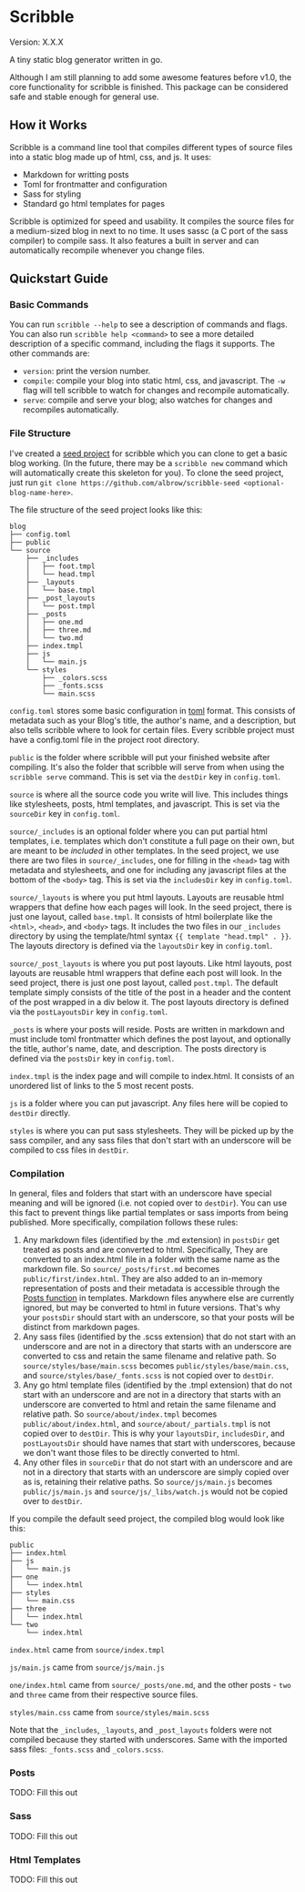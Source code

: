 Scribble
========

Version: X.X.X

A tiny static blog generator written in go.

Although I am still planning to add some awesome features before v1.0, the core functionality
for scribble is finished. This package can be considered safe and stable enough for general use.


How it Works
------------

Scribble is a command line tool that compiles different types of source files into a
static blog made up of html, css, and js. It uses:

- Markdown for writting posts
- Toml for frontmatter and configuration
- Sass for styling
- Standard go html templates for pages

Scribble is optimized for speed and usability. It compiles the source files for a medium-sized blog
in next to no time. It uses sassc (a C port of the sass compiler) to compile sass. It also features
a built in server and can automatically recompile whenever you change files.


Quickstart Guide
----------------

### Basic Commands

You can run `scribble --help` to see a description of commands and flags. You can also run
`scribble help <command>` to see a more detailed description of a specific command, including
the flags it supports. The other commands are:

- `version`: print the version number.
- `compile`: compile your blog into static html, css, and javascript. The `-w` flag will tell
	scribble to watch for changes and recompile automatically.
- `serve`: compile and serve your blog; also watches for changes and recompiles automatically.


### File Structure

I've created a [seed project](https://github.com/albrow/scribble-seed) for scribble which you can
clone to get a basic blog working. (In the future, there may be a `scribble new` command which will
automatically create this skeleton for you). To clone the seed project, just run
`git clone https://github.com/albrow/scribble-seed <optional-blog-name-here>`.

The file structure of the seed project looks like this:

```
blog
├── config.toml
├── public
└── source
    ├── _includes
    │   ├── foot.tmpl
    │   └── head.tmpl
    ├── _layouts
    │   └── base.tmpl
    ├── _post_layouts
    │   └── post.tmpl
    ├── _posts
    │   ├── one.md
    │   ├── three.md
    │   └── two.md
    ├── index.tmpl
    ├── js
    │   └── main.js
    └── styles
        ├── _colors.scss
        ├── _fonts.scss
        └── main.scss
```

`config.toml` stores some basic configuration in [toml](https://github.com/toml-lang/toml) format.
This consists of metadata such as your Blog's title, the author's name, and a description, but also
tells scribble where to look for certain files. Every scribble project must have a config.toml file
in the project root directory.

`public` is the folder where scribble will put your finished website after compiling. It's also the
folder that scribble will serve from when using the `scribble serve` command. This is set via the
`destDir` key in `config.toml`.

`source` is where all the source code you write will live. This includes things like stylesheets,
posts, html templates, and javascript. This is set via the `sourceDir` key in `config.toml`.

`source/_includes` is an optional folder where you can put partial html templates, i.e. templates
which don't constitute a full page on their own, but are meant to be *included* in other templates.
In the seed project, we use there are two files in `source/_includes`, one for filling in the `<head>`
tag with metadata and stylesheets, and one for including any javascript files at the bottom of the
`<body>` tag. This is set via the `includesDir` key in `config.toml`.

`source/_layouts` is where you put html layouts. Layouts are reusable html wrappers that define how
each pages will look. In the seed project, there is just one layout, called `base.tmpl`. It consists
of html boilerplate like the `<html>`, `<head>`, and `<body>` tags. It includes the two files in our
`_includes` directory by using the template/html syntax `{{ template "head.tmpl" . }}`. The layouts
directory is defined via the `layoutsDir` key in `config.toml`.

`source/_post_layouts` is where you put post layouts. Like html layouts, post layouts are reusable
html wrappers that define each post will look. In the seed project, there is just one post layout,
called `post.tmpl`. The default template simply consists of the title of the post in a header and
the content of the post wrapped in a div below it. The post layouts directory is defined via the
`postLayoutsDir` key in `config.toml`.

`_posts` is where your posts will reside. Posts are written in markdown and must include toml
frontmatter which defines the post layout, and optionally the title, author's name, date, and
description. The posts directory is defined via the `postsDir` key in `config.toml`.

`index.tmpl` is the index page and will compile to index.html. It consists of an unordered list
of links to the 5 most recent posts.

`js` is a folder where you can put javascript. Any files here will be copied to `destDir` directly.

`styles` is where you can put sass stylesheets. They will be picked up by the sass compiler, and
any sass files that don't start with an underscore will be compiled to css files in `destDir`.


### Compilation

In general, files and folders that start with an underscore have special meaning and will be ignored
(i.e. not copied over to `destDir`). You can use this fact to prevent things like partial templates or
sass imports from being published. More specifically, compilation follows these rules:

1. Any markdown files (identified by the .md extension) in `postsDir` get treated as posts and are
	converted to html. Specifically, They are converted to an index.html file in a folder with the
	same name as the markdown file. So `source/_posts/first.md` becomes `public/first/index.html`.
	They are also added to an in-memory representation of posts and their metadata is accessible through
	the [Posts function](https://github.com/albrow/scribble/blob/dc25cd04f111659d19cd8b9456488a949a79aedd/compilers/posts_compiler.go#L193)
	in templates. Markdown files anywhere else are currently ignored, but may be converted to html in future
	versions. That's why your `postsDir` should start with an underscore, so that your posts will be distinct
	from markdown pages.
2. Any sass files (identified by the .scss extension) that do not start with an underscore and are 
	not in a directory that starts with an underscore are converted to css and retain the same filename
	and relative path. So `source/styles/base/main.scss` becomes `public/styles/base/main.css`, and
	`source/styles/base/_fonts.scss` is not copied over to `destDir`.
3. Any go html template files (identified by the .tmpl extension) that do not start with an underscore
	and are not in a directory that starts with an underscore are converted to html and retain the same
	filename and relative path. So `source/about/index.tmpl` becomes `public/about/index.html`, and
	`source/about/_partials.tmpl` is not copied over to `destDir`. This is why your `layoutsDir`,
	`includesDir`, and `postLayoutsDir` should have names that start with underscores, because we don't
	want those files to be directly converted to html.
4. Any other files in `sourceDir` that do not start with an underscore and are not in a directory that
	starts with an underscore are simply copied over as is, retaining their relative paths. So
	`source/js/main.js` becomes `public/js/main.js` and `source/js/_libs/watch.js` would not
	be copied over to `destDir`.

If you compile the default seed project, the compiled blog would look like this:

```
public
├── index.html
├── js
│   └── main.js
├── one
│   └── index.html
├── styles
│   └── main.css
├── three
│   └── index.html
└── two
    └── index.html
```

`index.html` came from `source/index.tmpl`

`js/main.js` came from `source/js/main.js`

`one/index.html` came from `source/_posts/one.md`, and the other posts - `two` and `three` came from their
respective source files.

`styles/main.css` came from `source/styles/main.scss`

Note that the `_includes`, `_layouts`, and `_post_layouts` folders were not compiled because they started
with underscores. Same with the imported sass files: `_fonts.scss` and `_colors.scss`.

### Posts

TODO: Fill this out

### Sass

TODO: Fill this out

### Html Templates

TODO: Fill this out
